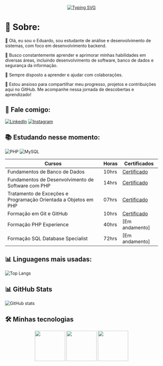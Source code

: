 <div align="center">

[![Typing SVG](https://readme-typing-svg.demolab.com?font=Fira+Code&pause=1000&color=8304F7&center=true&width=435&lines=Bem-vindo+ao+meu+Git-Hub)](https://git.io/typing-svg)</div>

<div align="left">

# 🦦 Sobre:

👾 Olá, eu sou o Eduardo, sou estudante de análise e desenvolvimento de sistemas, com foco em desenvolvimento backend.

🌱 Busco constantemente aprender e aprimorar minhas habilidades em diversas áreas, incluindo desenvolvimento de software, banco de dados e segurança da informação.

💼 Sempre disposto a aprender e ajudar com colaborações.

🚀 Estou ansioso para compartilhar meu progresso, projetos e contribuições aqui no GitHub. Me acompanhe nessa jornada de descobertas e aprendizado! 

## 👋 Fale comigo:
[![LinkedIn](https://img.shields.io/badge/LinkedIn-0077B5?style=for-the-badge&logo=linkedin&logoColor=white)](https://www.linkedin.com/in/eduardo-weissheimer-926b751a4/)
[![Instagram](https://img.shields.io/badge/Instagram-%23E1306C?style=for-the-badge)](https://www.instagram.com/edu_weissheimer/)

## 📚 Estudando nesse momento:
![PHP](https://img.shields.io/badge/PHP-%23484c89?style=for-the-badge&logo=php&logoColor=white) 
![MySQL](https://img.shields.io/badge/MySQL-%2300758F?style=for-the-badge&logo=mysql&logoColor=black) 

| Cursos | Horas | Certificados |
|--------|-------|--------------|
| Fundamentos de Banco de Dados | 10hrs | [Certificado](https://www.dio.me/certificate/FXGK7TTL/share)
| Fundamentos de Desenvolvimento de Software com PHP | 14hrs | [Certificado](https://www.dio.me/certificate/6QJJPDWW/share)
| Tratamento de Exceções e Programação Orientada a Objetos em PHP | 07hrs | [Certificado](https://www.dio.me/certificate/L73BPSJQ/share)
| Formação em Git e GitHub | 10hrs | [Certificado](https://www.dio.me/certificate/AKOAUGMT/share)
| Formação PHP Experience | 40hrs | [Em andamento]
| Formação SQL Database Specialist | 72hrs | [Em andamento]

## 📊 Linguagens mais usadas:
![Top Langs](https://github-readme-stats-git-masterrstaa-rickstaa.vercel.app/api/top-langs/?username=Eduardo220&theme=midnight-purple&layout=compact&bg_color=000&border_color=8300ff&text_color=FFF)

## 📊 GitHub Stats

![GitHub stats](https://github-readme-stats.vercel.app/api?username=Eduardo220&hide_title=true&border_color=8300ff&theme=midnight-purple&show_icons=true)


## 🛠️ Minhas tecnologias
<p align="center">

<img src="https://cdn.jsdelivr.net/gh/devicons/devicon@latest/icons/git/git-original.svg" width="100">   
<img src="https://cdn.jsdelivr.net/gh/devicons/devicon@latest/icons/mysql/mysql-original.svg" width="100">      
<img src="https://cdn.jsdelivr.net/gh/devicons/devicon@latest/icons/php/php-original.svg" width="100">       

</p>
